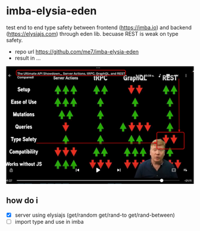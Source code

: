 # imba-elysia-eden

test end to end type safety between frontend (https://imba.io) and backend (https://elysiajs.com) through eden lib. becuase REST is weak on type safety.
- repo url https://github.com/me7/imba-elysia-eden
- result in ...

![](info.webp)

## how do i

- [x] server using elysiajs (get/random get/rand-to get/rand-between)
- [ ] import type and use in imba